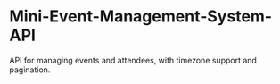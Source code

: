 # Mini-Event-Management-System-API
API for managing events and attendees, with timezone support and pagination.
